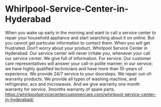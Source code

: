 # Whirlpool-Service-Center-in-Hyderabad
  When you wake up early in the morning and want to call a service center to repair your household appliance and start searching about it on online. But you cannot get particular information to contact them. When you will get frustrated. Don’t worry about your product. Whirlpool Service Center in Hyderabad. Our service center will never irritate you, whenever your call our service center. We give full of information. For service. Our customer care representatives will answer your call-in polite manner, in our service; we have highly qualified technicians and have more than 10-years of experience. We provide 24/7 service to your doorsteps. We repair out-of-warranty products. We provide all types of washing machine, and refrigerator, acs and microwaves. And we give warranty one month warranty for service. 3months warranty of spare parts. https://whirlpoolservicecentercustomercare.com/whirlpool-service-center-in-hyderabad/
